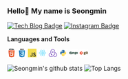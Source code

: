 ### Hello👋 My name is Seongmin <br/>

[![Tech Blog Badge](http://img.shields.io/badge/-Tech%20blog-000000?style=flat-square&logo=github&link=https://www.neulsang.life/)](https://www.neulsang.life/)
[![Instagram Badge](https://img.shields.io/badge/Instagram-ff69b4?style=flat-square&logo=instagram&logoColor=white&link=https://www.instagram.com/hsm950825/)](https://www.instagram.com/hsm950825/)

**Languages and Tools**  

<code><img height="20" src="https://raw.githubusercontent.com/github/explore/80688e429a7d4ef2fca1e82350fe8e3517d3494d/topics/html/html.png"></code>
<code><img height="20" src="https://raw.githubusercontent.com/github/explore/80688e429a7d4ef2fca1e82350fe8e3517d3494d/topics/css/css.png"></code>
<code><img height="20" src="https://raw.githubusercontent.com/github/explore/80688e429a7d4ef2fca1e82350fe8e3517d3494d/topics/javascript/javascript.png"></code>
<code><img height="20" src="https://raw.githubusercontent.com/github/explore/80688e429a7d4ef2fca1e82350fe8e3517d3494d/topics/react/react.png"></code>
<code><img height="20" src="https://raw.githubusercontent.com/github/explore/80688e429a7d4ef2fca1e82350fe8e3517d3494d/topics/redux/redux.png"></code>
<code><img height="20" src="https://raw.githubusercontent.com/github/explore/80688e429a7d4ef2fca1e82350fe8e3517d3494d/topics/python/python.png"></code>
<code><img height="20" src="https://raw.githubusercontent.com/github/explore/80688e429a7d4ef2fca1e82350fe8e3517d3494d/topics/django/django.png"></code>
<code><img height="20" src="https://raw.githubusercontent.com/github/explore/80688e429a7d4ef2fca1e82350fe8e3517d3494d/topics/git/git.png"></code>

![Seongmin's github stats](https://github-readme-stats.vercel.app/api?username=zhsks528&show_icons=true&count_private=true&hide_border=true)
![Top Langs](https://github-readme-stats.vercel.app/api/top-langs/?username=zhsks528&layout=compact&hide_border=true)
